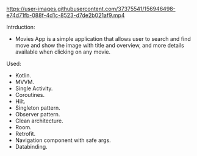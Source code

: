 

https://user-images.githubusercontent.com/37375541/156946498-e74d71fb-088f-4d1c-8523-d7de2b021af9.mp4



Intrduction:

- Movies App is a simple application that allows user to search and find move and show the image with title and overview, and more details available when clicking on any movie.

Used:

- Kotlin.
- MVVM.
- Single Activity.
- Coroutines.
- Hilt.
- Singleton pattern.
- Observer pattern.
- Clean architecture.
- Room.
- Retrofit.
- Navigation component with safe args.
- Databinding.
